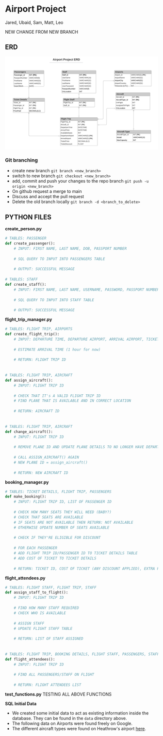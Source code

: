 # Airport Project

Jared, Ubaid, Sam, Matt, Leo


NEW CHANGE FROM NEW BRANCH


## ERD

![](images/airport_project_erd_v4.png)

### Git branching
- create new branch
```git branch <new_branch>```
- switch to new branch
```git checkout <new_branch>```
- add, commit and push your changes to the repo branch
```git push -u origin <new_branch>```
- On github request a merge to main
- Discuss and accept the pull request
- Delete the old branch locally
```git branch -d <branch_to_delete>```

## PYTHON FILES

**create_person.py**
```python
# TABLES: PASSENGER
def create_passenger():
    # INPUT: FIRST NAME, LAST NAME, DOB, PASSPORT NUMBER

    # SQL QUERY TO INPUT INTO PASSENGERS TABLE

    # OUTPUT: SUCCESSFUL MESSAGE

# TABLES: STAFF
def create_staff():
    # INPUT: FIRST NAME, LAST NAME, USERNAME, PASSWORD, PASSPORT NUMBER

    # SQL QUERY TO INPUT INTO STAFF TABLE

    # OUTPUT: SUCCESSFUL MESSAGE
```

**flight_trip_manager.py**
```python
# TABLES: FLIGHT TRIP, AIRPORTS
def create_flight_trip():
    # INPUT: DEPARTURE TIME, DEPARTURE AIRPORT, ARRIVAL AIRPORT, TICKET PRICE, TICKET DISCOUNT

    # ESTIMATE ARRIVAL TIME (1 hour for now)
    
    # RETURN: FLIGHT TRIP ID


# TABLES: FLIGHT TRIP, AIRCRAFT
def assign_aircraft():
    # INPUT: FLIGHT TRIP ID

    # CHECK THAT IT's A VALID FLIGHT TRIP ID
    # FIND PLANE THAT IS AVAILABLE AND IN CORRECT LOCATION

    # RETURN: AIRCRAFT ID


# TABLES: FLIGHT TRIP, AIRCRAFT
def change_aircraft():
    # INPUT: FLIGHT TRIP ID

    # REMOVE PLANE ID AND UPDATE PLANE DETAILS TO NO LONGER HAVE DEPARTURE/ARRIVAL INFORMATION

    # CALL ASSIGN_AIRCRAFT() AGAIN
    # NEW PLANE ID = assign_aircraft()

    # RETURN: NEW AIRCRAFT ID
```

**booking_manager.py**
```python
# TABLES: TICKET DETAILS, FLIGHT TRIP, PASSENGERS
def make_booking():
    # INPUT: FLIGHT TRIP ID, LIST OF PASSENGER ID

    # CHECK HOW MANY SEATS THEY WILL NEED (BABY?)
    # CHECK THAT SEATS ARE AVAILABLE
    # IF SEATS ARE NOT AVAILABLE THEN RETURN: NOT AVAILABLE
    # OTHERWISE UPDATE NUMBER OF SEATS AVAILABLE

    # CHECK IF THEY'RE ELIGIBLE FOR DISCOUNT
    
    # FOR EACH PASSENGER
    # ADD FLIGHT TRIP ID/PASSENGER ID TO TICKET DETAILS TABLE
    # ADD COST OF TICKET TO TICKET DETAILS
    
    # RETURN: TICKET ID, COST OF TICKET (ANY DISCOUNT APPLIED), EXTRA FLIGHT DETAILS
```

**flight_attendees.py**
```python
# TABLES: FLIGHT STAFF, FLIGHT TRIP, STAFF
def assign_staff_to_flight():
    # INPUT: FLIGHT TRIP ID

    # FIND HOW MANY STAFF REQUIRED
    # CHECK WHO IS AVAILABLE

    # ASSIGN STAFF
    # UPDATE FLIGHT STAFF TABLE

    # RETURN: LIST OF STAFF ASSIGNED


# TABLES: FLIGHT TRIP, BOOKING DETAILS, FLIGHT STAFF, PASSENGERS, STAFF
def flight_attendees():
    # INPUT: FLIGHT TRIP ID

    # FIND ALL PASSENGERS/STAFF ON FLIGHT

    # RETURN: FLIGHT ATTENDEES LIST
```

**test_functions.py**
TESTING ALL ABOVE FUNCTIONS

**SQL Initial Data**
- We created some initial data to act as existing information inside the database. They can be found in the `data` directory above.
- The following data on Airports were found freely on Google.
- The different aircraft types were found on Heathrow's airport [here](https://www.heathrow.com/company/life-at-heathrow/heathrow-fan-zone/aircraft-at-heathrow).

